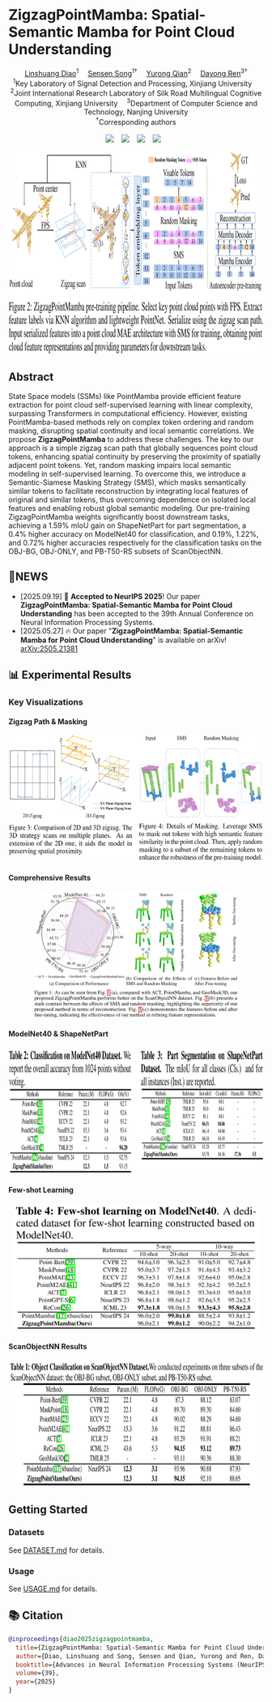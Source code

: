 # ZigzagPointMamba: Spatial-Semantic Mamba for Point Cloud Understanding
<div align='center'>
    <a href='mailto:107552304043@stu.xju.edu.cn' target='_blank'>Linshuang Diao</a><sup>1</sup> 
    <a href='mailto:songsensen@stu.xju.edu.cn' target='_blank'>Sensen Song</a><sup>1†</sup> 
    <a href='mailto:qyr@stu.xju.edu.cn' target='_blank'>Yurong Qian</a><sup>2</sup> 
    <a href='mailto:rdyedu@gmail.com' target='_blank'>Dayong Ren</a><sup>3†</sup>
</div>
<div align='center'>
    <sup>1</sup>Key Laboratory of Signal Detection and Processing, Xinjiang University   
    <sup>2</sup>Joint International Research Laboratory of Silk Road Multilingual Cognitive Computing, Xinjiang University   
    <sup>3</sup>Department of Computer Science and Technology, Nanjing University  
    <br>
    <sup>†</sup>Corresponding authors
</div>
<br>
<div align="center">
  <!-- 本地路径：确保 Markdown 与 ZigzagPointMamba_html 同级，点击打开网页 -->
  <a href="https://Rabbitttttt218.github.io/ZigzagPointMamba/ZigzagPointMamba_html/index.html" target="_blank"><img src="https://img.shields.io/static/v1?label=ZigzagPointMamba&message=Project&color=purple"></a>  
  <a href="https://arxiv.org/abs/2505.21381"><img src="https://img.shields.io/static/v1?label=Paper&message=ArXiv&color=red&logo=arxiv"></a>  
  <a href="https://github.com/Rabbitttttt218/ZigzagPointMamba"><img src="https://img.shields.io/static/v1?label=Code&message=GitHub&color=blue&logo=github"></a>  
  <a href="https://arxiv.org/pdf/2505.21381.pdf"><img src="https://img.shields.io/static/v1?label=PDF&message=Download&color=green"></a>  
</div>
<p align="center">
  <img src="ZigzagPointMamba_html/static/images/pipeline.png" height=400>
</p>


## Abstract
State Space models (SSMs) like PointMamba provide efficient feature extraction for point cloud self-supervised learning with linear complexity, surpassing Transformers in computational efficiency. However, existing PointMamba-based methods rely on complex token ordering and random masking, disrupting spatial continuity and local semantic correlations. We propose <strong>ZigzagPointMamba</strong> to address these challenges. The key to our approach is a simple zigzag scan path that globally sequences point cloud tokens, enhancing spatial continuity by preserving the proximity of spatially adjacent point tokens. Yet, random masking impairs local semantic modeling in self-supervised learning. To overcome this, we introduce a Semantic-Siamese Masking Strategy (SMS), which masks semantically similar tokens to facilitate reconstruction by integrating local features of original and similar tokens, thus overcoming dependence on isolated local features and enabling robust global semantic modeling. Our pre-training ZigzagPointMamba weights significantly boost downstream tasks, achieving a 1.59% mIoU gain on ShapeNetPart for part segmentation, a 0.4% higher accuracy on ModelNet40 for classification, and 0.19%, 1.22%, and 0.72% higher accuracies respectively for the classification tasks on the OBJ-BG, OBJ-ONLY, and PB-T50-RS subsets of ScanObjectNN.
## 🎉NEWS
+ [2025.09.19] 🎊 **Accepted to NeurIPS 2025**! Our paper <strong>ZigzagPointMamba: Spatial-Semantic Mamba for Point Cloud Understanding</strong> has been accepted to the 39th Annual Conference on Neural Information Processing Systems.
+ [2025.05.27] 🔥 Our paper "<strong>ZigzagPointMamba: Spatial-Semantic Mamba for Point Cloud Understanding</strong>" is available on arXiv! [arXiv:2505.21381](https://arxiv.org/abs/2505.21381)

## 📊 Experimental Results
### Key Visualizations
#### Zigzag Path & Masking
<p align="center"><img src="ZigzagPointMamba_html/static/images/zigzag_path_and_masking.png" height=250></p>

#### Comprehensive Results
<p align="center"><img src="ZigzagPointMamba_html/static/images/comprehensive_results.png" height=250></p>

#### ModelNet40 & ShapeNetPart
<p align="center"><img src="ZigzagPointMamba_html/static/images/Classification_on_ModelNet40_and_Part_Seg_on_ShapeNetPart.png" height=250></p>

#### Few-shot Learning
<p align="center"><img src="ZigzagPointMamba_html/static/images/Few-shot.png" height=250></p>

#### ScanObjectNN Results
<p align="center"><img src="ZigzagPointMamba_html/static/images/ScanobjNN.png" height=250></p>

## Getting Started

### Datasets

See [DATASET.md](DATASET.md) for details.

### Usage

See [USAGE.md](USAGE.md) for details.

## 📚 Citation
```bibtex
@inproceedings{diao2025zigzagpointmamba,
  title={ZigzagPointMamba: Spatial-Semantic Mamba for Point Cloud Understanding},
  author={Diao, Linshuang and Song, Sensen and Qian, Yurong and Ren, Dayong},
  booktitle={Advances in Neural Information Processing Systems (NeurIPS)},
  volume={39},
  year={2025}
}
